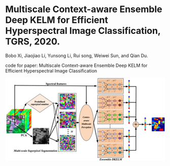 # Multiscale Context-aware Ensemble Deep KELM for Efficient Hyperspectral Image Classification, TGRS, 2020.
Bobo Xi, Jiaojiao Li, Yunsong Li, Rui song, Weiwei Sun, and Qian Du.

code for paper: Multiscale Context-aware Ensemble Deep KELM for Efficient Hyperspectral Image Classification

![Image text](/Image/framework.jpg)
